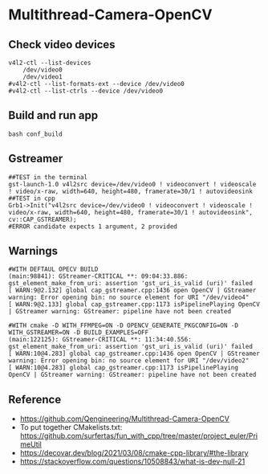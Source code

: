 # Multithread-Camera-OpenCV

## Check video devices
```
v4l2-ctl --list-devices
	/dev/video0
	/dev/video1
#v4l2-ctl --list-formats-ext --device /dev/video0
#v4l2-ctl --list-ctrls --device /dev/video0
```

## Build and run app
```
bash conf_build 
```

## Gstreamer
```
##TEST in the terminal
gst-launch-1.0 v4l2src device=/dev/video0 ! videoconvert ! videoscale ! video/x-raw, width=640, height=480, framerate=30/1 ! autovideosink
##TEST in cpp
Grb1->Init("v4l2src device=/dev/video0 ! videoconvert ! videoscale ! video/x-raw, width=640, height=480, framerate=30/1 ! autovideosink", cv::CAP_GSTREAMER);
#ERROR candidate expects 1 argument, 2 provided
```

## Warnings 
```
#WITH DEFTAUL OPECV BUILD
(main:98841): GStreamer-CRITICAL **: 09:04:33.886: gst_element_make_from_uri: assertion 'gst_uri_is_valid (uri)' failed
[ WARN:9@2.132] global cap_gstreamer.cpp:1436 open OpenCV | GStreamer warning: Error opening bin: no source element for URI "/dev/video4"
[ WARN:9@2.133] global cap_gstreamer.cpp:1173 isPipelinePlaying OpenCV | GStreamer warning: GStreamer: pipeline have not been created
 
#WITH cmake -D WITH_FFMPEG=ON -D OPENCV_GENERATE_PKGCONFIG=ON -D WITH_GSTREAMER=ON -D BUILD_EXAMPLES=OFF
(main:122125): GStreamer-CRITICAL **: 11:34:40.556: gst_element_make_from_uri: assertion 'gst_uri_is_valid (uri)' failed
[ WARN:10@4.283] global cap_gstreamer.cpp:1436 open OpenCV | GStreamer warning: Error opening bin: no source element for URI "/dev/video2"
[ WARN:10@4.283] global cap_gstreamer.cpp:1173 isPipelinePlaying OpenCV | GStreamer warning: GStreamer: pipeline have not been created
```

## Reference 
* https://github.com/Qengineering/Multithread-Camera-OpenCV
* To put together CMakelists.txt: https://github.com/surfertas/fun_with_cpp/tree/master/project_euler/PrimeUtil
* https://decovar.dev/blog/2021/03/08/cmake-cpp-library/#the-library
* https://stackoverflow.com/questions/10508843/what-is-dev-null-21 

